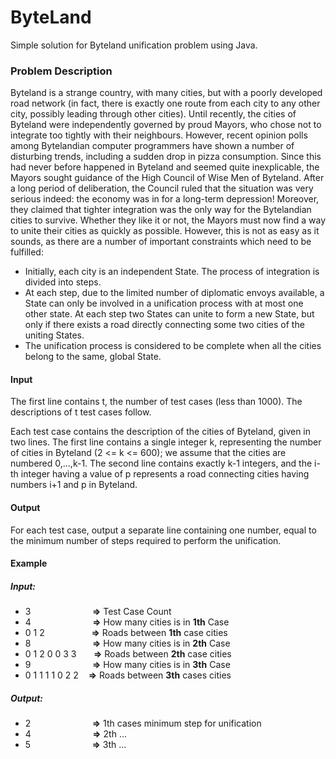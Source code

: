# ByteLand
Simple solution for Byteland unification problem using Java.

### Problem Description 

Byteland is a strange country, with many cities, but with a poorly developed road network (in fact, there is exactly one route from each city to any other city, possibly leading through other cities). Until recently, the cities of Byteland were independently governed by proud Mayors, who chose not to integrate too tightly with their neighbours. However, recent opinion polls among Bytelandian computer programmers have shown a number of disturbing trends, including a sudden drop in pizza consumption. Since this had never before happened in Byteland and seemed quite inexplicable, the Mayors sought guidance of the High Council of Wise Men of Byteland. After a long period of deliberation, the Council ruled that the situation was very serious indeed: the economy was in for a long-term depression! Moreover, they claimed that tighter integration was the only way for the Bytelandian cities to survive. Whether they like it or not, the Mayors must now find a way to unite their cities as quickly as possible. However, this is not as easy as it sounds, as there are a number of important constraints which need to be fulfilled: 

 + Initially, each city is an independent State. The process of integration is divided into steps.
 + At each step, due to the limited number of diplomatic envoys available, a State can only be involved in a unification process with at most one other state. At each step two States can unite to form a new State, but only if there exists a road directly connecting some two cities of the uniting States.
 + The unification process is considered to be complete when all the cities belong to the same, global State.
 
#### Input
The first line contains t, the number of test cases (less than 1000). The descriptions of t test cases follow.

Each test case contains the description of the cities of Byteland, given in two lines. The first line contains a single integer k, representing the number of cities in Byteland (2 <= k <= 600); we assume that the cities are numbered 0,...,k-1. The second line contains exactly k-1 integers, and the i-th integer having a value of p represents a road connecting cities having numbers i+1 and p in Byteland.

#### Output
For each test case, output a separate line containing one number, equal to the minimum number of steps required to perform the unification.

#### Example
##### Input:
- 3 &nbsp;&nbsp;&nbsp;&nbsp;&nbsp;&nbsp;&nbsp;&nbsp;&nbsp;&nbsp;&nbsp;&nbsp;&nbsp;&nbsp;&nbsp;&nbsp;&nbsp;&nbsp;&nbsp;&nbsp;&nbsp;&nbsp;&nbsp;&nbsp;**=>** Test Case Count
- 4 &nbsp;&nbsp;&nbsp;&nbsp;&nbsp;&nbsp;&nbsp;&nbsp;&nbsp;&nbsp;&nbsp;&nbsp;&nbsp;&nbsp;&nbsp;&nbsp;&nbsp;&nbsp;&nbsp;&nbsp;&nbsp;&nbsp;&nbsp;&nbsp;**=>** How many cities is in **1th** Case
- 0 1 2 &nbsp;&nbsp;&nbsp;&nbsp;&nbsp;&nbsp;&nbsp;&nbsp;&nbsp;&nbsp;&nbsp;&nbsp;&nbsp;&nbsp;&nbsp;&nbsp;&nbsp;&nbsp;**=>** Roads between **1th** case cities
- 8 &nbsp;&nbsp;&nbsp;&nbsp;&nbsp;&nbsp;&nbsp;&nbsp;&nbsp;&nbsp;&nbsp;&nbsp;&nbsp;&nbsp;&nbsp;&nbsp;&nbsp;&nbsp;&nbsp;&nbsp;&nbsp;&nbsp;&nbsp;&nbsp;**=>** How many cities is in **2th** Case
- 0 1 2 0 0 3 3 &nbsp;&nbsp;&nbsp;&nbsp;&nbsp;&nbsp;**=>** Roads between **2th** case cities
- 9 &nbsp;&nbsp;&nbsp;&nbsp;&nbsp;&nbsp;&nbsp;&nbsp;&nbsp;&nbsp;&nbsp;&nbsp;&nbsp;&nbsp;&nbsp;&nbsp;&nbsp;&nbsp;&nbsp;&nbsp;&nbsp;&nbsp;&nbsp;&nbsp;**=>** How many cities is in **3th** Case
- 0 1 1 1 1 0 2 2 &nbsp;&nbsp;&nbsp;**=>** Roads between **3th** cases cities

##### Output:
- 2 &nbsp;&nbsp;&nbsp;&nbsp;&nbsp;&nbsp;&nbsp;&nbsp;&nbsp;&nbsp;&nbsp;&nbsp;&nbsp;&nbsp;&nbsp;&nbsp;&nbsp;&nbsp;&nbsp;&nbsp;&nbsp;&nbsp;&nbsp;&nbsp;**=>** 1th cases minimum step for unification
- 4 &nbsp;&nbsp;&nbsp;&nbsp;&nbsp;&nbsp;&nbsp;&nbsp;&nbsp;&nbsp;&nbsp;&nbsp;&nbsp;&nbsp;&nbsp;&nbsp;&nbsp;&nbsp;&nbsp;&nbsp;&nbsp;&nbsp;&nbsp;&nbsp;**=>** 2th ...
- 5 &nbsp;&nbsp;&nbsp;&nbsp;&nbsp;&nbsp;&nbsp;&nbsp;&nbsp;&nbsp;&nbsp;&nbsp;&nbsp;&nbsp;&nbsp;&nbsp;&nbsp;&nbsp;&nbsp;&nbsp;&nbsp;&nbsp;&nbsp;&nbsp;**=>** 3th ...

